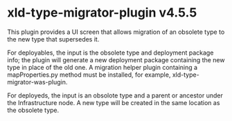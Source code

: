 # xld-type-migrator-plugin v4.5.5

This plugin provides a UI screen that allows migration of an obsolete type to the new type that supersedes it.  

For deployables, the input is the obsolete type and deployment package info; the plugin will generate a new deployment package containing the new type in place of the old one.  A migration helper plugin containing a mapProperties.py method must be installed, for example, xld-type-migrator-was-plugin.

For deployeds, the input is an obsolote type and a parent or ancestor under the Infrastructure node.  A new type will be created in the same location as the obsolete type.
